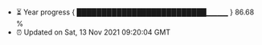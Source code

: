 - ⏳ Year progress { ██████████████████████████▁▁▁▁ } 86.68 %
- ⏰ Updated on Sat, 13 Nov 2021 09:20:04 GMT

